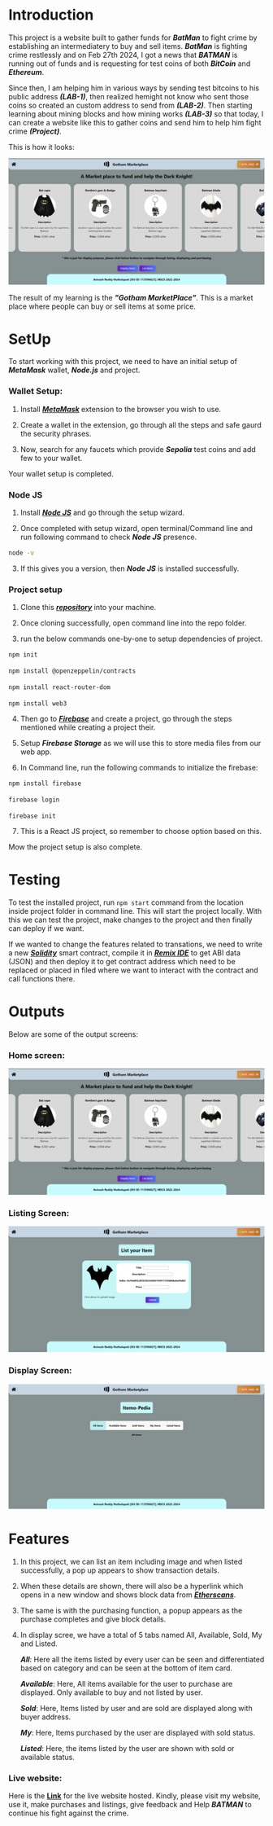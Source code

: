 # Introduction

This project is a website built to gather funds for ***BatMan*** to fight crime by establishing an intermediatery to buy and sell items. ***BatMan*** is fighting crime restlessly and on Feb 27th 2024, I got a news that ***BATMAN*** is running out of funds and is requesting for test coins of both ***BitCoin*** and ***Ethereum***. 

Since then, I am helping him in various ways by sending test bitcoins to his public address ***(LAB-1)***, then realized hemight not know who sent those coins so created an custom address to send from ***(LAB-2)***. Then starting learning about mining blocks and how mining works ***(LAB-3)*** so that today, I can create a website like this to gather coins and send him to help him fight crime ***(Project)***.

This is how it looks:

![Homescreen](src/img/homescreen.png)

The result of my learning is the ***"Gotham MarketPlace"***. This is a market place where people can buy or sell items at some price.


# SetUp

To start working with this project, we need to have an initial setup of ***MetaMask*** wallet, ***Node.js*** and project.

### Wallet Setup:

1) Install [***MetaMask***](https://metamask.io/) extension to the browser you wish to use.

2) Create a wallet in the extension, go through all the steps and safe gaurd the security phrases.

3) Now, search for any faucets which provide ***Sepolia*** test coins and add few to your wallet.

Your wallet setup is completed.

### Node JS

1) Install [***Node JS***](https://nodejs.org/en) and go through the setup wizard.

2) Once completed with setup wizard, open terminal/Command line and run following command to check ***Node JS*** presence.


``` sh
node -v
```


3) If this gives you a version, then ***Node JS*** is installed successfully.

### Project setup

1) Clone this [***repository***]() into your machine.

2) Once cloning successfully, open command line into the repo folder.

3) run the below commands one-by-one to setup dependencies of project.

```code
npm init

npm install @openzeppelin/contracts

npm install react-router-dom

npm install web3
```

4) Then go to [***Firebase***](https://console.firebase.google.com/) and create a project, go through the steps mentioned while creating a project their.

5) Setup ***Firebase Storage*** as we will use this to store media files from our web app.

6) In Command line, run the following commands to initialize the firebase:

```code
npm install firebase

firebase login

firebase init
```

7) This is a React JS project, so remember to choose option based on this.

Mow the project setup is also complete.

# Testing

To test the installed project, run ```npm start``` command from the location inside project folder in command line. This will start the project locally. With this we can test the project, make changes to the project and then finally can deploy if we want.

If we wanted to change the features related to transations, we need to write a new [***Solidity***](https://soliditylang.org/) smart contract, compile it in [***Remix IDE***](https://remix.ethereum.org/) to get ABI data (JSON) and then deploy it to get contract address which need to be replaced or placed in filed where we want to interact with the contract and call functions there.

# Outputs

Below are some of the output screens:

### Home screen:
![Home screen](src/img/Homescreen.png)

### Listing Screen:
![Listing Screen](src/img/listing.png)

### Display Screen:
![Display Screen](src/img/display.png)

# Features

1) In this project, we can list an item including image and when listed successfully, a pop up appears to show transaction details.

2) When these details are shown, there will also be a hyperlink which opens in a new window and shows block data from [***Etherscans***](https://sepolia.etherscan.io).

3) The same is with the purchasing function, a popup appears as the purchase completes and give block details.

4) In display scree, we have a total of 5 tabs named All, Available, Sold, My and Listed.

    ***All***: Here all the items listed by every user can be seen and differentiated based on category and can be seen at the bottom of item card.

    ***Available***: Here, All items available for the user to purchase are displayed. Only available to buy and not listed by user.

    ***Sold***: Here, Items listed by user and are sold are displayed along with buyer address.

    ***My***: Here, Items purchased by the user are displayed with sold status.

    ***Listed***: Here, the items listed by the user are shown with sold or available status.

### Live website:

Here is the [****Link****]() for the live website hosted. Kindly, please visit my website, use it, make purchases and listings, give feedback and Help ***BATMAN*** to continue his fight against the crime.